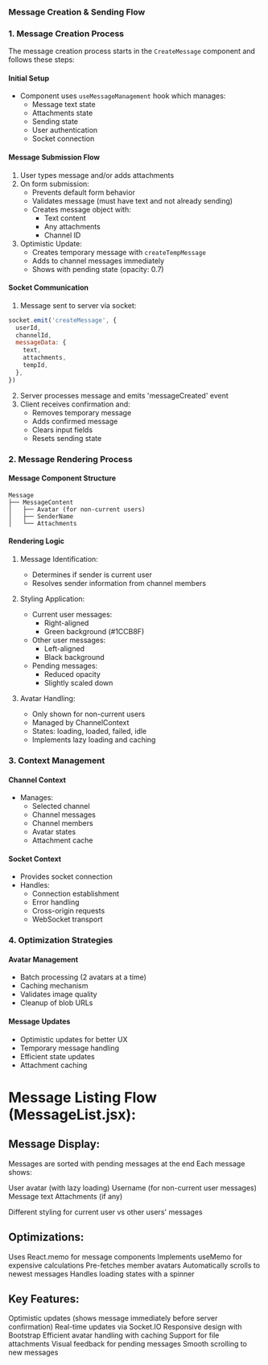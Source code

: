 ### Message Creation & Sending Flow

### 1. Message Creation Process

The message creation process starts in the `CreateMessage` component and follows these steps:

#### Initial Setup

- Component uses `useMessageManagement` hook which manages:
  - Message text state
  - Attachments state
  - Sending state
  - User authentication
  - Socket connection

#### Message Submission Flow

1. User types message and/or adds attachments
2. On form submission:
   - Prevents default form behavior
   - Validates message (must have text and not already sending)
   - Creates message object with:
     - Text content
     - Any attachments
     - Channel ID
3. Optimistic Update:
   - Creates temporary message with `createTempMessage`
   - Adds to channel messages immediately
   - Shows with pending state (opacity: 0.7)

#### Socket Communication

1. Message sent to server via socket:

```javascript
socket.emit('createMessage', {
  userId,
  channelId,
  messageData: {
    text,
    attachments,
    tempId,
  },
})
```

2. Server processes message and emits 'messageCreated' event
3. Client receives confirmation and:
   - Removes temporary message
   - Adds confirmed message
   - Clears input fields
   - Resets sending state

### 2. Message Rendering Process

#### Message Component Structure

```
Message
├── MessageContent
│   ├── Avatar (for non-current users)
│   ├── SenderName
│   └── Attachments
```

#### Rendering Logic

1. Message Identification:

   - Determines if sender is current user
   - Resolves sender information from channel members

2. Styling Application:

   - Current user messages:
     - Right-aligned
     - Green background (#1CCB8F)
   - Other user messages:
     - Left-aligned
     - Black background
   - Pending messages:
     - Reduced opacity
     - Slightly scaled down

3. Avatar Handling:
   - Only shown for non-current users
   - Managed by ChannelContext
   - States: loading, loaded, failed, idle
   - Implements lazy loading and caching

### 3. Context Management

#### Channel Context

- Manages:
  - Selected channel
  - Channel messages
  - Channel members
  - Avatar states
  - Attachment cache

#### Socket Context

- Provides socket connection
- Handles:
  - Connection establishment
  - Error handling
  - Cross-origin requests
  - WebSocket transport

### 4. Optimization Strategies

#### Avatar Management

- Batch processing (2 avatars at a time)
- Caching mechanism
- Validates image quality
- Cleanup of blob URLs

#### Message Updates

- Optimistic updates for better UX
- Temporary message handling
- Efficient state updates
- Attachment caching

# Message Listing Flow (MessageList.jsx):

## Message Display:

Messages are sorted with pending messages at the end
Each message shows:

User avatar (with lazy loading)
Username (for non-current user messages)
Message text
Attachments (if any)

Different styling for current user vs other users' messages

## Optimizations:

Uses React.memo for message components
Implements useMemo for expensive calculations
Pre-fetches member avatars
Automatically scrolls to newest messages
Handles loading states with a spinner

## Key Features:

Optimistic updates (shows message immediately before server confirmation)
Real-time updates via Socket.IO
Responsive design with Bootstrap
Efficient avatar handling with caching
Support for file attachments
Visual feedback for pending messages
Smooth scrolling to new messages
